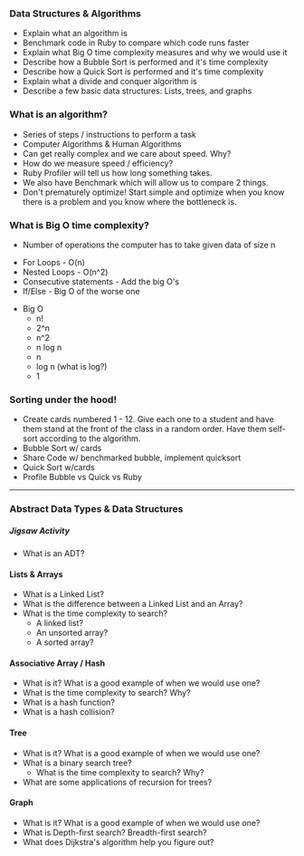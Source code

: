 ### Data Structures & Algorithms

- Explain what an algorithm is
- Benchmark code in Ruby to compare which code runs faster
- Explain what Big O time complexity measures and why we would use it
- Describe how a Bubble Sort is performed and it's time complexity
- Describe how a Quick Sort is performed and it's time complexity
- Explain what a divide and conquer algorithm is
- Describe a few basic data structures: Lists, trees, and graphs

### What is an algorithm?

* Series of steps / instructions to perform a task
* Computer Algorithms & Human Algorithms
* Can get really complex and we care about speed. Why?
* How do we measure speed / efficiency?
* Ruby Profiler will tell us how long something takes.
* We also have Benchmark which will allow us to compare 2 things.
* Don't prematurely optimize! Start simple and optimize when you know there is a problem and you know where the bottleneck is.

### What is Big O time complexity?

- Number of operations the computer has to take given data of size n

* For Loops - O(n)
* Nested Loops - O(n^2)
* Consecutive statements - Add the big O's
* If/Else - Big O of the worse one

- Big O
  - n!
  - 2^n
  - n^2
  - n log n
  - n
  - log n (what is log?)
  - 1

### Sorting under the hood!

* Create cards numbered 1 - 12. Give each one to a student and have them stand at the front of the class in a random order. Have them self-sort according to the algorithm.
* Bubble Sort w/ cards
* Share Code w/ benchmarked bubble, implement quicksort
* Quick Sort w/cards
* Profile Bubble vs Quick vs Ruby

---

### Abstract Data Types & Data Structures
##### Jigsaw Activity

* What is an ADT?

#### Lists & Arrays
* What is a Linked List?
* What is the difference between a Linked List and an Array?
* What is the time complexity to search?
  * A linked list?
  * An unsorted array?
  * A sorted array?

#### Associative Array / Hash
* What is it? What is a good example of when we would use one?
* What is the time complexity to search? Why?
* What is a hash function? 
* What is a hash collision?

#### Tree
* What is it? What is a good example of when we would use one?
* What is a binary search tree?
  * What is the time complexity to search? Why?
* What are some applications of recursion for trees?

#### Graph
* What is it? What is a good example of when we would use one?
* What is Depth-first search? Breadth-first search?
* What does Dijkstra's algorithm help you figure out?
